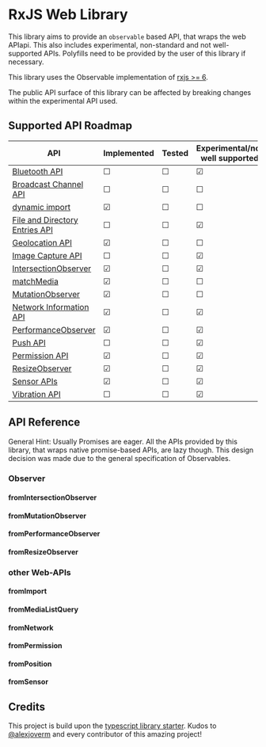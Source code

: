 # RxJS Web Library

This library aims to provide an `observable` based API, that wraps the web APIapi. This also includes experimental, non-standard and not well-supported APIs. Polyfills need to be provided by the user of this library if necessary.

This library uses the Observable implementation of [rxjs >= 6](https://www.npmjs.com/package/rxjs).

The public API surface of this library can be affected by breaking changes within the experimental API used.

## Supported API Roadmap

| API                                                                                                               | Implemented | Tested  | Experimental/not well supported |
| ----------------------------------------------------------------------------------------------------------------- | ----------- | ------- | ------------------------------- |
| [Bluetooth API](https://developer.mozilla.org/en-US/docs/Web/API/Web_Bluetooth_API)                               | &#9744;     | &#9744; | &#9745;                         |
| [Broadcast Channel API](https://developer.mozilla.org/en-US/docs/Web/API/Broadcast_Channel_API)                   | &#9744;     | &#9744; | &#9744;                         |
| [dynamic import](https://developer.mozilla.org/en-US/docs/Web/JavaScript/Reference/Statements/import)             | &#9745;     | &#9744; | &#9744;                         |
| [File and Directory Entries API](https://developer.mozilla.org/en-US/docs/Web/API/File_and_Directory_Entries_API) | &#9744;     | &#9744; | &#9745;                         |
| [Geolocation API](https://developer.mozilla.org/en-US/docs/Web/API/Navigator/geolocation)                         | &#9745;     | &#9744; | &#9744;                         |
| [Image Capture API](https://developer.mozilla.org/en-US/docs/Web/API/MediaStream_Image_Capture_API)               | &#9744;     | &#9744; | &#9745;                         |
| [IntersectionObserver](https://developer.mozilla.org/en-US/docs/Web/API/Intersection_Observer_API)                | &#9745;     | &#9744; | &#9745;                         |
| [matchMedia](https://developer.mozilla.org/en-US/docs/Web/API/Window/matchMedia)                                  | &#9745;     | &#9744; | &#9744;                         |
| [MutationObserver](https://developer.mozilla.org/de/docs/Web/API/MutationObserver)                                | &#9745;     | &#9744; | &#9744;                         |
| [Network Information API](https://developer.mozilla.org/en-US/docs/Web/API/NetworkInformation)                    | &#9745;     | &#9744; | &#9745;                         |
| [PerformanceObserver](https://developer.mozilla.org/en-US/docs/Web/API/PerformanceObserver)                       | &#9745;     | &#9744; | &#9745;                         |
| [Push API](https://developer.mozilla.org/en-US/docs/Web/API/Push_API)                                             | &#9744;     | &#9744; | &#9745;                         |
| [Permission API](https://developer.mozilla.org/en-US/docs/Web/API/Permissions)                                    | &#9745;     | &#9744; | &#9745;                         |
| [ResizeObserver](https://developer.mozilla.org/en-US/docs/Web/API/ResizeObserver)                                 | &#9745;     | &#9744; | &#9745;                         |
| [Sensor APIs](https://developer.mozilla.org/en-US/docs/Web/API/Sensor_APIs)                                       | &#9745;     | &#9744; | &#9745;                         |
| [Vibration API](https://developer.mozilla.org/en-US/docs/Web/API/Vibration_API)                                   | &#9744;     | &#9744; | &#9745;                         |

## API Reference

General Hint: Usually Promises are eager. All the APIs provided by this library, that wraps native promise-based APIs, are lazy though. This design decision was made due to the general specification of Observables.

### Observer

#### fromIntersectionObserver

#### fromMutationObserver

#### fromPerformanceObserver

#### fromResizeObserver

### other Web-APIs

#### fromImport

#### fromMediaListQuery

#### fromNetwork

#### fromPermission

#### fromPosition

#### fromSensor

## Credits

This project is build upon the [typescript library starter](https://github.com/alexjoverm/typescript-library-starter). Kudos to [@alexjoverm](https://twitter.com/alexjoverm) and every contributor of this amazing project!
